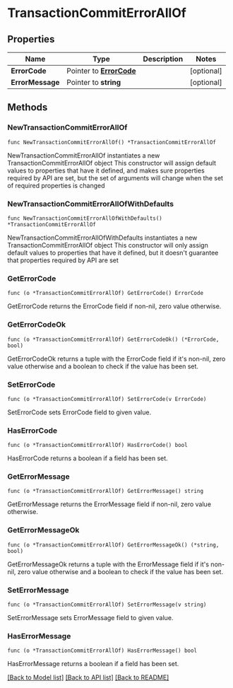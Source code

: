 # TransactionCommitErrorAllOf

## Properties

Name | Type | Description | Notes
------------ | ------------- | ------------- | -------------
**ErrorCode** | Pointer to [**ErrorCode**](ErrorCode.md) |  | [optional] 
**ErrorMessage** | Pointer to **string** |  | [optional] 

## Methods

### NewTransactionCommitErrorAllOf

`func NewTransactionCommitErrorAllOf() *TransactionCommitErrorAllOf`

NewTransactionCommitErrorAllOf instantiates a new TransactionCommitErrorAllOf object
This constructor will assign default values to properties that have it defined,
and makes sure properties required by API are set, but the set of arguments
will change when the set of required properties is changed

### NewTransactionCommitErrorAllOfWithDefaults

`func NewTransactionCommitErrorAllOfWithDefaults() *TransactionCommitErrorAllOf`

NewTransactionCommitErrorAllOfWithDefaults instantiates a new TransactionCommitErrorAllOf object
This constructor will only assign default values to properties that have it defined,
but it doesn't guarantee that properties required by API are set

### GetErrorCode

`func (o *TransactionCommitErrorAllOf) GetErrorCode() ErrorCode`

GetErrorCode returns the ErrorCode field if non-nil, zero value otherwise.

### GetErrorCodeOk

`func (o *TransactionCommitErrorAllOf) GetErrorCodeOk() (*ErrorCode, bool)`

GetErrorCodeOk returns a tuple with the ErrorCode field if it's non-nil, zero value otherwise
and a boolean to check if the value has been set.

### SetErrorCode

`func (o *TransactionCommitErrorAllOf) SetErrorCode(v ErrorCode)`

SetErrorCode sets ErrorCode field to given value.

### HasErrorCode

`func (o *TransactionCommitErrorAllOf) HasErrorCode() bool`

HasErrorCode returns a boolean if a field has been set.

### GetErrorMessage

`func (o *TransactionCommitErrorAllOf) GetErrorMessage() string`

GetErrorMessage returns the ErrorMessage field if non-nil, zero value otherwise.

### GetErrorMessageOk

`func (o *TransactionCommitErrorAllOf) GetErrorMessageOk() (*string, bool)`

GetErrorMessageOk returns a tuple with the ErrorMessage field if it's non-nil, zero value otherwise
and a boolean to check if the value has been set.

### SetErrorMessage

`func (o *TransactionCommitErrorAllOf) SetErrorMessage(v string)`

SetErrorMessage sets ErrorMessage field to given value.

### HasErrorMessage

`func (o *TransactionCommitErrorAllOf) HasErrorMessage() bool`

HasErrorMessage returns a boolean if a field has been set.


[[Back to Model list]](../README.md#documentation-for-models) [[Back to API list]](../README.md#documentation-for-api-endpoints) [[Back to README]](../README.md)


